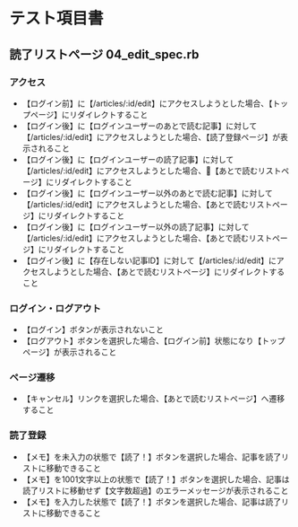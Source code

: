 # テスト項目書

## 読了リストページ 04_edit_spec.rb

### アクセス
- 【ログイン前】に【/articles/:id/edit】にアクセスしようとした場合、【トップページ】にリダイレクトすること
- 【ログイン後】に【ログインユーザーのあとで読む記事】に対して【/articles/:id/edit】にアクセスしようとした場合、【読了登録ページ】が表示されること
- 【ログイン後】に【ログインユーザーの読了記事】に対して【/articles/:id/edit】にアクセスしようとした場合、【あとで読むリストページ】にリダイレクトすること
- 【ログイン後】に【ログインユーザー以外のあとで読む記事】に対して【/articles/:id/edit】にアクセスしようとした場合、【あとで読むリストページ】にリダイレクトすること
- 【ログイン後】に【ログインユーザー以外の読了記事】に対して【/articles/:id/edit】にアクセスしようとした場合、【あとで読むリストページ】にリダイレクトすること
- 【ログイン後】に【存在しない記事ID】に対して【/articles/:id/edit】にアクセスしようとした場合、【あとで読むリストページ】にリダイレクトすること

### ログイン・ログアウト
- 【ログイン】ボタンが表示されないこと
- 【ログアウト】ボタンを選択した場合、【ログイン前】状態になり【トップページ】が表示されること

### ページ遷移
- 【キャンセル】リンクを選択した場合、【あとで読むリストページ】へ遷移すること

### 読了登録
- 【メモ】を未入力の状態で【読了！】ボタンを選択した場合、記事を読了リストに移動できること
- 【メモ】を1001文字以上の状態で【読了！】ボタンを選択した場合、記事は読了リストに移動せず【文字数超過】のエラーメッセージが表示されること
- 【メモ】を入力した状態で【読了！】ボタンを選択した場合、記事は読了リストに移動できること